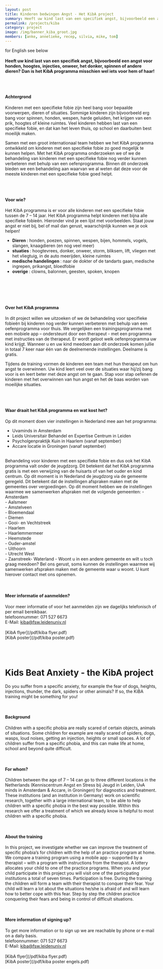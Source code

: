 ```yaml
---
layout: post
title: Kinderen bedwingen Angst - Het KibA project
summary: Heeft uw kind last van een specifiek angst, bijvoorbeeld een angst voor honden, hoogtes, injecties, onweer, het donker, spinnen of andere dieren? Dan is het KibA programma misschien wel iets voor hem of haar!
permalink: /projects/kiba
category: project
image: /img/banner_kiba_groot.jpg
members: [anke, annelieke, recep, silvia, mike, tom]
---
```


for English see below
<br>
<br>
<b>Heeft uw kind last van een specifiek angst, bijvoorbeeld een angst voor honden, hoogtes, injecties, onweer, het donker, spinnen of andere dieren? Dan is het KibA programma misschien wel iets voor hem of haar! </b>

<br>
<br>

#### Achtergrond
Kinderen met een specifieke fobie zijn heel bang voor bepaalde voorwerpen, dieren of situaties. Sommige kinderen zijn bijvoorbeeld erg bang voor spinnen, honden, wespen, harde geluiden, het krijgen van een prik, hoogtes of kleine ruimtes. Veel kinderen hebben last van een specifieke fobie, en dat kan het leven thuis, op school en daarbuiten best moeilijk maken. 
<br> 

Samen met een groot internationaal team hebben we het KibA programma ontwikkeld om kinderen met een specifieke fobie zo goed mogelijk te kunnen helpen. Met het KibA programma onderzoeken we of we de behandeling van kinderen met een specifieke fobie nog verder kunnen verbeteren met behulp van een oefenprogramma. Binnen dit onderzoek bieden we een behandeling aan waarvan we al weten dat deze voor de meeste kinderen met een specifieke fobie goed helpt.

<br> 
<br>


#### Voor wie?
Het KibA programma is er voor alle kinderen met een specifieke fobie tussen de 7 – 14 jaar. Het KibA programma helpt kinderen met bijna alle specifieke fobieën. Hieronder vind je een lijst met voorbeelden. Staat jouw angst er niet bij, bel of mail dan gerust, waarschijnlijk kunnen we je ook helpen! <br>

- <b> Dieren </b>: honden, poezen, spinnen, wespen, bijen, hommels, vogels, slangen, knaagdieren (en nog veel meer) <br>
- <b> stuaties </b>: hoogtevrees, donker, onweer, storm, bliksem, lift, vliegen met het vliegtuig, in de auto meerijden, kleine ruimtes <br>
- <b> medische handelingen </b>: naar de dokter of de tandarts gaan, medische ingrepen, prikangst, bloedfobie <br>
- <b> overige </b>: clowns, balonnen, geesten, spoken, knopen
<br>
<br>
<br>
<br>


#### Over het KibA programma
In dit project willen we uitzoeken of we de behandeling voor specifieke fobieën bij kinderen nog verder kunnen verbeteren met behulp van een oefenprogramma voor thuis. We vergelijken een trainingsprogramma met een mobiele app – ondersteunt door een therapeut - met een programma met instructies van de therapeut. Er wordt geloot welk oefenprogramma uw kind krijgt. Wanneer u en uw kind meedoen aan dit onderzoek komen jullie in totaal 7 keer naar één van de deelnemende instellingen. Deelname is gratis.

Tijdens de training vormen de kinderen een team met hun therapeut om hun angst te overwinnen. Uw kind leert veel over de situaties waar hij/zij bang voor is en leert beter met deze angst om te gaan. Stap voor stap oefenen de kinderen met het overwinnen van hun angst en het de baas worden van moeilijke situaties. 

<br> 
<br>

#### Waar draait het KibA programma en wat kost het?
Op dit moment doen vier instellingen in Nederland mee aan het programma:
- Uvaminds in Amsterdam <br>
- Leids Universitair Behandel en Expertise Centrum in Leiden <br>
- Psycholgenpraktijk Kuin in Haarlem (vanaf september)
- Accare locatie in Groningen (vanaf september)

<br>
Behandeling voor kinderen met een specifieke fobie en dus ook het KibA programma valt onder de jeugdzorg. Dit betekent dat het KibA programma gratis is met een verwijzing van de huisarts of van het ouder en kind centrum. Op dit moment is in Nederland de jeugdzorg via de gemeente geregeld. Dit betekent dat de instellingen afspraken maken met de gemeentes over vergoedingen. Op dit moment hebben we de instellingen waarmee we samenwerken afspraken met de volgende gemeenten:
- Amsterdam <br>
- Aalsmeer <br>
- Amstelveen <br> 
- Bloemendaal <br>
- Diemen <br>
- Gooi- en Vechtstreek <br>
- Haarlem <br>
- Haarlemmermeer <br>
- Heemstede <br>
- Ouder-amstel <br>
- Uithoorn <br>
- Utrecht West<br>
- Zaanstreek- Waterland
- Woont u in een andere gemeente en wilt u toch graag meedoen? Bel ons gerust, soms kunnen de instellingen waarmee wij samenwerken afspraken maken met de gemeente waar u woont. U kunt hierover contact met ons opnemen.
<br>
<br>
<br>

#### Meer informatie of aanmelden?
Voor meer informatie of voor het aanmelden zijn we dagelijks telefonisch of per email bereikbaar. 
<br>
telefoonnummer: 071 527 6673
<br>
E-Mail: kiba@fsw.leidenuniv.nl
<br>
<br>
[KibA flyer](/pdf/kiba flyer.pdf) 
<br>
[KibA poster](/pdf/kiba poster.pdf)
<br>
<br>
<br>
<br>

# Kids Beat Anxiety - the KibA project
Do you suffer from a specific anxiety, for example the fear of dogs, heights, injections, thunder, the dark, spiders or other animals? If so, the KiBA training might be something for you!

<br>

#### Background
Children with a specific phobia are really scared of certain objects, animals of situations. Some children for example are really scared of spiders, dogs, wasps, loud noises, getting an injection, heights or small spaces. A lot of children suffer from a specific phobia, and this can make life at home, school and beyond quite difficult.

<br> 

#### For whom?
Children between the age of 7 – 14 can go to three different locations in the Netherlands (Kenniscentrum Angst en Stress bij Jeugd in Leiden, UvA minds in Amsterdam & Accare, in Groningen) for diagnostics and treatment. These institutions (and an institution in Germany) work on scientific research, together with a large international team, to be able to help children with a specific phobia in the best way possible. Within this research we offer a treatment of which we already know is helpful to most children with a specific phobia. 

<br> 


#### About the training
In this project, we investigate whether we can improve the treatment of specific phobia’s for children with the help of an practice program at home. We compare a training program using a mobile app – supported by a therapist – with a program with instructions from the therapist. A lottery allocates your child to one of the practice programs. When you and your child participate in this project you will visit one of the participating institutions a total of seven times. Participation is free.
During the training the children will form a team with their therapist to conquer their fear. Your child will learn a lot about the situations he/she is afraid of and will learn how to better cope with this fear. Step by step the children practice conquering their fears and being in control of difficult situations. 
 

<br> 

#### More information of signing up?
To get more information or to sign up we are reachable by phone or e-mail on a daily basis.
<br>
telefoonnummer: 071 527 6673
<br>
E-Mail: kiba@fsw.leidenuniv.nl
<br>
<br>
[KibA flyer](/pdf/kiba flyer.pdf) 
<br>
[KibA poster](/pdf/kiba poster engels.pdf)

